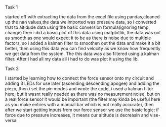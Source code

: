 
Task 1

started off with extracting the data from the excel file using pandas,cleaned up the nan values,the data we imported was pressure data, so i converted that to altidude data using the basic conversion formula(ignoring temp change) then i did a basic plot of this data using matplotlib, the data was not as smooth as one would expect it to be as there is noise due to multiple factors, so i added a kalman filter to smoothen out the data and make it a bit better, then using this data you can find velocity as we know how frequently we get data from the system. The this data was also filtered using a kalman filter.
After i had all my data all i had to do was plot it using the lib.

Task 2 

I started by learning how to connect the force sensor onto my circuit and adding 3 LEDs for use later (ascending,descending,apogee) and adding the piezo,
then i set the pin modes and wrote the code, i used a kalman filter here, but it wasnt really needed as there was no measurement noise, but on a real force sensor it would be important (the filter may kinda be useful here as you make entries with a manual bar which is not really accurate), then after we start getting inputs from our force sensor we use the basic logic: if force due to pressure increases, it means our altitude is decreasin and vise-versa
